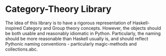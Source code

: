 Category-Theory Library
===========================
The idea of this library is to have a rigorous representation of Haskell-inspired 
Category and Group theory concepts. However, the objects should be both usable
and reasonably idiomatic in Python. Particularly, the naming should be more reasonable
than Haskell usually is, and should reflect Pythonic naming conventions - particularly
magic-methods and collections.abc.

